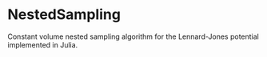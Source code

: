 # NestedSampling
Constant volume nested sampling algorithm for the Lennard-Jones potential implemented in Julia.
